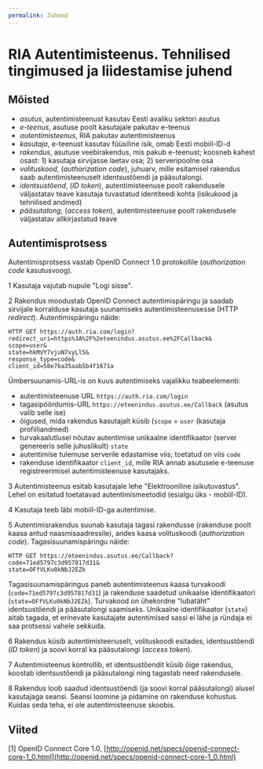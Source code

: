 ```yaml
---
permalink: Juhend
---
```


# RIA Autentimisteenus. Tehnilised tingimused ja liidestamise juhend

## Mõisted

- _asutus_, autentimisteenust kasutav Eesti avaliku sektori asutus
- _e-teenus_, asutuse poolt kasutajale pakutav e-teenus
- _autentimisteenus_, RIA pakutav autentimisteenus
- _kasutaja_, e-teenust kasutav füüsiline isik, omab Eesti mobiil-ID-d
- _rakendus_, asutuse veebirakendus, mis pakub e-teenust; koosneb kahest osast: 1) kasutaja sirvijasse laetav osa; 2) serveripoolne osa
- _volituskood_, (_authorization code_), juhuarv, mille esitamisel rakendus saab autentimisteenuselt identsustõendi ja pääsutalongi.
- _identsustõend_, (_ID token_), autentimisteenuse poolt rakendusele väljastatav teave kasutaja tuvastatud identiteedi kohta (isikukood ja tehnilised andmed)
- _pääsutalong_, (_access token_), autentimisteenuse poolt rakendusele väljastatav allkirjastatud teave

## Autentimisprotsess

Autentimisprotsess vastab OpenID Connect 1.0 protokollile (_authorization code_ kasutusvoog). 

1 Kasutaja vajutab nupule "Logi sisse".

2 Rakendus moodustab OpenID Connect autentimispäringu ja saadab sirvijale korralduse kasutaja suunamiseks autentimisteenusesse (HTTP _redirect_). Autentimispäringu näide:

````
HTTP GET https://auth.ria.com/login?
redirect_uri=https%3A%2F%2eteenindus.asutus.ee%2FCallback&
scope=user&
state=hkMVY7vjuN7xyLl5&
response_type=code&
client_id=58e7ba35aab5b4f1671a
````
Ümbersuunamis-URL-is on kuus autentimiseks vajalikku teabeelementi:
- autentimisteenuse URL `https://auth.ria.com/login`
- tagasipöördumis-URL `https://eteenindus.asutus.ee/Callback` (asutus valib selle ise)
- õigused, mida rakendus kasutajalt küsib (`scope` = `user` (kasutaja profiiliandmed)
- turvakaalutlusel nõutav autentimise unikaalne identifikaator (server genereeris selle juhuslikult) `state`
- autentimise tulemuse serverile edastamise viis; toetatud on viis  `code`
- rakenduse identifikaator `client_id`, mille RIA annab asutusele e-teenuse registreerimisel autentimisteenuse kasutajaks.

3 Autentimisteenus esitab kasutajale lehe "Elektrooniline isikutuvastus". Lehel on esitatud toetatavad autentimismeetodid (esialgu üks - mobiil-ID).

4 Kasutaja teeb läbi mobiil-ID-ga autentimise. 

5 Autentimisrakendus suunab kasutaja tagasi rakendusse (rakenduse poolt kaasa antud naasmisaadressile), andes kaasa volituskoodi (_authorization code_). Tagasisuunamispäringu näide:

````
HTTP GET https://eteenindus.asutus.ee/Callback?
code=71ed5797c3d957817d31&
state=OFfVLKu0kNbJ2EZk
````
Tagasisuunamispäringus paneb autentimisteenus kaasa turvakoodi (`code=71ed5797c3d957817d31`) ja rakenduse saadetud unikaalse identifikaatori (`state=OFfVLKu0kNbJ2EZk`). Turvakood on ühekordne “lubatäht” identsustõendi ja pääsutalongi saamiseks. Unikaalne identifikaator (`state`) aitab tagada, et erinevate kasutajate autentimised sassi ei lähe ja ründaja ei saa protsessi vahele sekkuda.

6 Rakendus küsib autentimisteenuselt, volituskoodi esitades,  identsustõendi (_ID token_) ja soovi korral ka pääsutalongi (_access token_).

7 Autentimisteenus kontrollib, et identsustõendit küsib õige rakendus, koostab identsustõendi ja pääsutalongi ning tagastab need rakendusele.

8 Rakendus loob saadud identsustõendi (ja soovi korral pääsutalongi) alusel kasutajaga seansi. Seansi loomine ja pidamine on rakenduse kohustus. Kuidas seda teha, ei ole autentimisteenuse skoobis.

## Viited

[1] OpenID Connect Core 1.0, 
[http://openid.net/specs/openid-connect-core-1_0.html](http://openid.net/specs/openid-connect-core-1_0.html)
